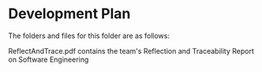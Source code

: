 # Development Plan

The folders and files for this folder are as follows:

ReflectAndTrace.pdf contains the team's Reflection and Traceability Report on Software Engineering
